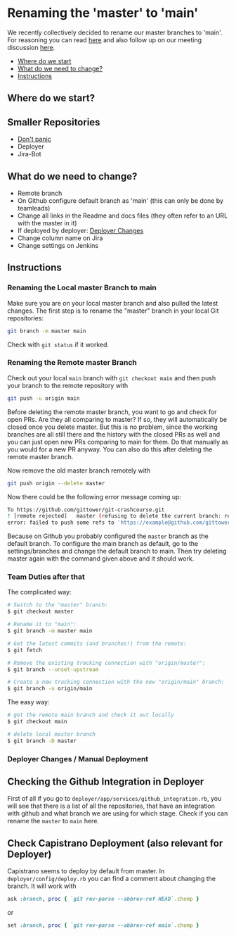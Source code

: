 # Renaming the 'master' to 'main'

We recently collectively decided to rename our master branches to 'main'. For reasoning you can read [here](https://dev.to/_garybell/why-github-renaming-master-is-good-4b64) and also follow up on our meeting discussion [here](https://lieferyit.slack.com/archives/CFGNDBF37/p1592831621009300).

* [Where do we start](#where-do-we-start)
* [What do we need to change?](#what-do-we-need-to-change)
* [Instructions](#instructions)

## Where do we start?

## Smaller Repositories
* [Don't panic](https://github.com/liefery/don-t-panic)
* Deployer
* Jira-Bot

## What do we need to change?
* Remote branch
* On Github configure default branch as 'main' (this can only be done by teamleads)
* Change all links in the Readme and docs files (they often refer to an URL with the master in it)
* If deployed by deployer: [Deployer Changes](#deployer-changes)
* Change column name on Jira
* Change settings on Jenkins

## Instructions

### Renaming the Local master Branch to main

Make sure you are on your local master branch and also pulled the latest changes.
The first step is to rename the "master" branch in your local Git repositories:

```bash
git branch -m master main
```
Check with `git status` if it worked.

### Renaming the Remote master Branch
Check out your local `main` branch with `git checkout main` and then push your branch to the remote repository with
```bash
git push -u origin main
```
Before deleting the remote master branch, you want to go and check for open PRs. Are they all comparing to master? If so, they will automatically be closed once you delete master. But this is no problem, since the working branches are all still there and the history with the closed PRs as well and you can just open new PRs comparing to main for them. Do that manually as you would for a new PR anyway. You can also do this after deleting the remote master branch.

Now remove the old master branch remotely with
```bash
git push origin --delete master
```
Now there could be the following error message coming up:
```bash
To https://github.com/gittower/git-crashcourse.git
! [remote rejected]   master (refusing to delete the current branch: refs/heads/master)
error: failed to push some refs to 'https://example@github.com/gittower/git-crashcourse.git'
```
Because on Github you probably configured the `master` branch as the default branch. To configure the main branch as default, go to the settings/branches and change the default branch to main. Then try deleting master again with the command given above and it should work.

### Team Duties after that
The complicated way:

```bash
# Switch to the "master" branch:
$ git checkout master

# Rename it to "main":
$ git branch -m master main

# Get the latest commits (and branches!) from the remote:
$ git fetch

# Remove the existing tracking connection with "origin/master":
$ git branch --unset-upstream

# Create a new tracking connection with the new "origin/main" branch:
$ git branch -u origin/main
```
The easy way:
```bash
# get the remote main branch and check it out locally
$ git checkout main

# delete local master branch
$ git branch -D master
```

### Deployer Changes / Manual Deployment

## Checking the Github Integration in Deployer

First of all if you go to `deployer/app/services/github_integration.rb`, you will see that there is a list of all the repositories, that have an integration with github and what branch we are using for which stage. Check if you can rename the `master` to `main` here.

## Check Capistrano Deployment (also relevant for Deployer)

Capistrano seems to deploy by default from master. In `deployer/config/deploy.rb` you can find a comment about changing the branch. It will work with
```ruby
ask :branch, proc { `git rev-parse --abbrev-ref HEAD`.chomp }
```

or

```ruby
set :branch, proc { `git rev-parse --abbrev-ref main`.chomp }
```


